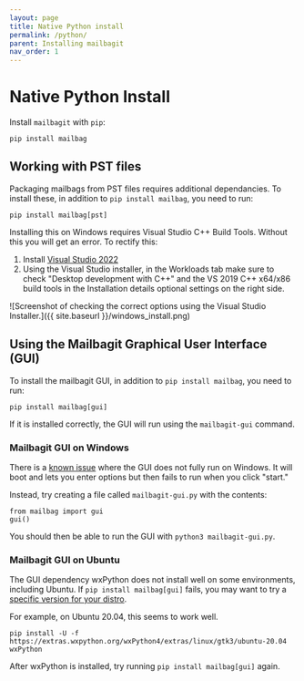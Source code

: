 ```yaml
---
layout: page
title: Native Python install
permalink: /python/
parent: Installing mailbagit
nav_order: 1
---
```


# Native Python Install

Install `mailbagit` with `pip`:

`pip install mailbag`

## Working with PST files

Packaging mailbags from PST files requires additional dependancies. To install these, in addition to `pip install mailbag`, you need to run:

`pip install mailbag[pst]`

Installing this on Windows requires Visual Studio C++ Build Tools. Without this you will get an error. To rectify this:

1. Install [Visual Studio 2022](https://visualstudio.microsoft.com/downloads/)
2. Using the Visual Studio installer, in the Workloads tab make sure to check "Desktop development with C++" and the VS 2019 C++ x64/x86 build tools in the Installation details optional settings on the right side.

![Screenshot of checking the correct options using the Visual Studio Installer.]({{ site.baseurl }}/windows_install.png)

## Using the Mailbagit Graphical User Interface (GUI)

To install the mailbagit GUI, in addition to `pip install mailbag`, you need to run:

`pip install mailbag[gui]`

If it is installed correctly, the GUI will run using the `mailbagit-gui` command.

### Mailbagit GUI on Windows

There is a [known issue](https://github.com/UAlbanyArchives/mailbag/issues/155) where the GUI does not fully run on Windows. It will boot and lets you enter options but then fails to run when you click "start."

Instead, try creating a file called `mailbagit-gui.py` with the contents:

```
from mailbag import gui
gui()
```

You should then be able to run the GUI with `python3 mailbagit-gui.py`.

### Mailbagit GUI on Ubuntu

The GUI dependency wxPython does not install well on some environments, including Ubuntu. If `pip install mailbag[gui]` fails, you may want to try a [specific version for your distro](https://extras.wxpython.org/wxPython4/extras/linux/gtk3/).

For example, on Ubuntu 20.04, this seems to work well.

`pip install -U -f https://extras.wxpython.org/wxPython4/extras/linux/gtk3/ubuntu-20.04 wxPython`

After wxPython is installed, try running `pip install mailbag[gui]` again.
